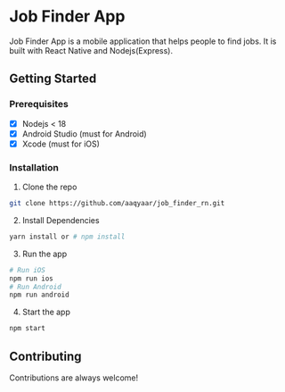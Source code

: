 # Job Finder App

Job Finder App is a mobile application that helps people to find jobs. It is built with React Native and Nodejs(Express).

## Getting Started

### Prerequisites

- [x] Nodejs < 18
- [x] Android Studio (must for Android)
- [x] Xcode (must for iOS)

### Installation

1. Clone the repo

```sh
git clone https://github.com/aaqyaar/job_finder_rn.git
```

2. Install Dependencies

```sh
yarn install or # npm install
```

3. Run the app

```sh
# Run iOS
npm run ios
# Run Android
npm run android
```

4. Start the app

```sh
npm start
```

## Contributing

Contributions are always welcome!
